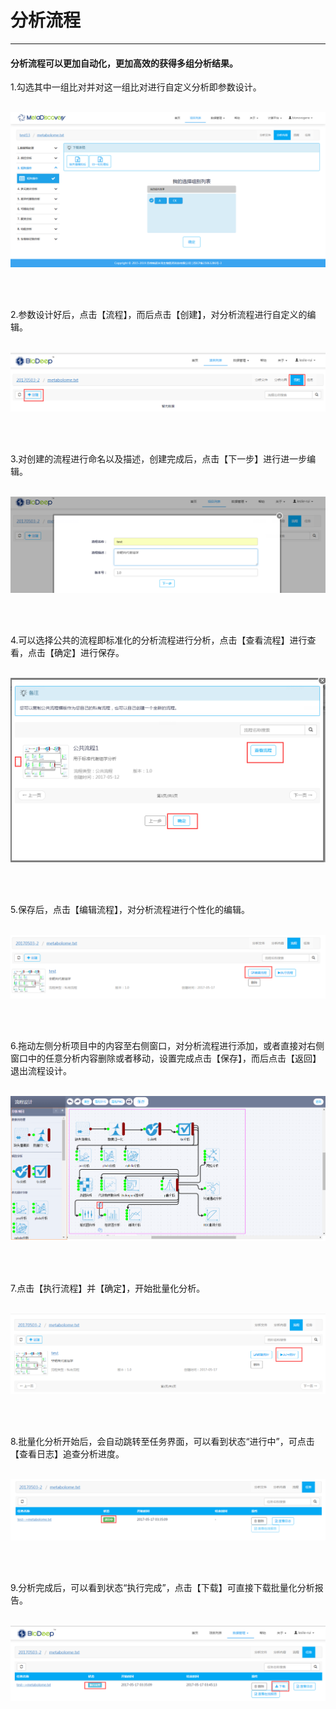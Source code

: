 <!-- 分析流程 -->

# 分析流程

<hr/>

####  **分析流程可以更加自动化，更加高效的获得多组分析结果。**

1.勾选其中一组比对并对这一组比对进行自定义分析即参数设计。
<br/>
<br/>

![](images/flowchart1.png)

<br/>
<br/>

2.参数设计好后，点击【流程】，而后点击【创建】，对分析流程进行自定义的编辑。
<br/>
<br/>

![](images/flowchart2.png)

<br/>
<br/>

3.对创建的流程进行命名以及描述，创建完成后，点击【下一步】进行进一步编辑。
<br/>
<br/>

![](images/flowchart3.png)

<br/>
<br/>

4.可以选择公共的流程即标准化的分析流程进行分析，点击【查看流程】进行查看，点击【确定】进行保存。
<br/>
<br/>

![](images/flowchart4.png)

<br/>
<br/>

5.保存后，点击【编辑流程】，对分析流程进行个性化的编辑。
<br/>
<br/>

![](images/flowchart5.png)

<br/>
<br/>

6.拖动左侧分析项目中的内容至右侧窗口，对分析流程进行添加，或者直接对右侧窗口中的任意分析内容删除或者移动，设置完成点击【保存】，而后点击【返回】退出流程设计。
<br/>
<br/>

![](images/flowchart6.png)

<br/>
<br/>

7.点击【执行流程】并【确定】，开始批量化分析。
<br/>
<br/>

![](images/flowchart7.png)

<br/>
<br/>

8.批量化分析开始后，会自动跳转至任务界面，可以看到状态“进行中”，可点击【查看日志】追查分析进度。
<br/>
<br/>

![](images/flowchart8.png)

<br/>
<br/>

9.分析完成后，可以看到状态“执行完成”，点击【下载】可直接下载批量化分析报告。
<br/>
<br/>

![](images/flowchart9.png)

<br/>
<br/>